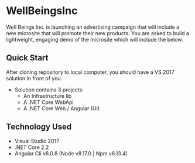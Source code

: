 # WellBeingsInc
Well Beings Inc. is launching an advertising campaign that will include a new microsite that will promote their new products. You are asked to build a lightweight, engaging demo of the microsite which will include the below.

## Quick Start
After cloning repository to local computer, you should have a VS 2017 solution in front of you.
- Solution contains 3 projects:
  * An Infrastructure lib
  * A .NET Core WebApi
  * A .NET Core Web / Angular (UI)
 
 ## Technology Used
 - Visual Studio 2017
 - .NET Core 2.2
 - Angular Cli v6.0.8 (Node v8.17.0 | Npm v6.13.4)
 
